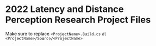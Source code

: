 # 2022 Latency and Distance Perception Research Project Files

Make sure to replace `<ProjectName>.Build.cs` at `<ProjectName>/Source/<ProjectName>`
